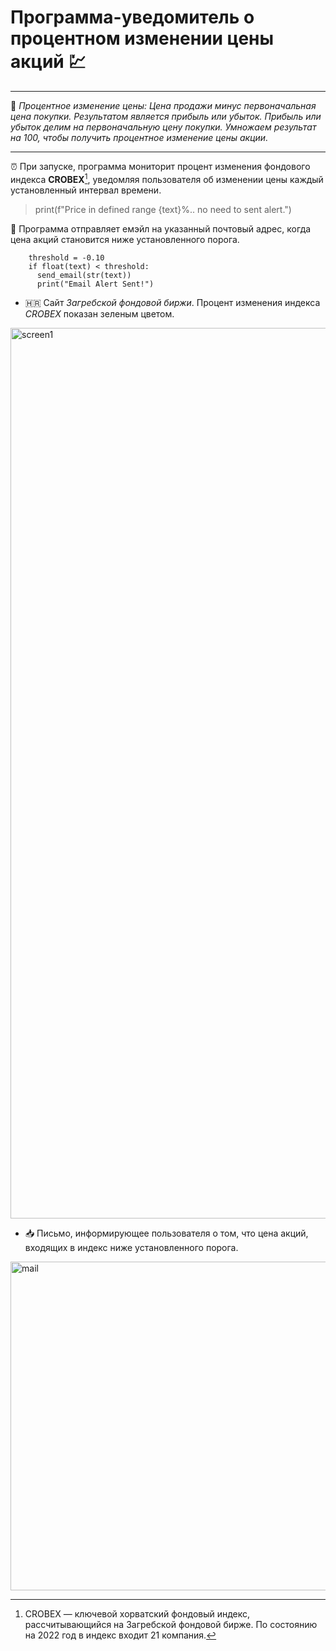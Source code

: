 # Программа-уведомитель о процентном изменении цены акций :chart:
___
:round_pushpin: _Процентное изменение цены: Цена продажи минус первоначальная цена покупки. Результатом является прибыль или убыток. Прибыль или убыток делим на первоначальную цену покупки. Умножаем результат на 100, чтобы получить процентное изменение цены акции._
___

:alarm_clock: При запуске, программа мониторит процент изменения фондового индекса __CROBEX__[^1], уведомляя пользователя об изменении цены каждый установленный интервал времени.

>print(f"Price in defined range {text}%.. no need to sent alert.")


:e-mail: Программа отправляет емэйл на указанный почтовый адрес, когда цена акций становится ниже установленного порога.

```
    threshold = -0.10
    if float(text) < threshold:
      send_email(str(text))
      print("Email Alert Sent!")
```

* :croatia: Сайт _Загребской фондовой биржи_. Процент изменения индекса _CROBEX_ показан зеленым цветом.
<img width="1425" alt="screen1" src="https://user-images.githubusercontent.com/97599612/174771317-d1078f8e-6ea2-47d2-8c03-1f6d2e0ec717.png">


* :inbox_tray: Письмо, информирующее пользователя о том, что цена акций, входящих в индекс ниже установленного порога. 
<img width="526" alt="mail" src="https://user-images.githubusercontent.com/97599612/174771297-ce463899-51ea-4022-b363-ecd9717d98b6.png">


[^1]: CROBEX — ключевой хорватский фондовый индекс, рассчитывающийся на Загребской фондовой бирже. По состоянию на 2022 год в индекс входит 21 компания.